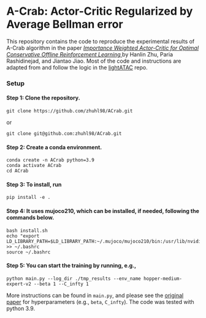 # A-Crab: Actor-Critic Regularized by Average Bellman error

This repository contains the code to reproduce the experimental results of A-Crab algorithm in the paper [<em>Importance Weighted Actor-Critic for Optimal Conservative Offline Reinforcement Learning </em>](https://arxiv.org/abs/2301.12714) by Hanlin Zhu, Paria Rashidinejad, and Jiantao Jiao. Most of the code and instructions are adapted from and follow the logic in the [lightATAC](https://github.com/microsoft/lightATAC/tree/main) repo.

### Setup 

#### Step 1: Clone the repository.
```
git clone https://github.com/zhuhl98/ACrab.git
```
or
```
git clone git@github.com:zhuhl98/ACrab.git
```

#### Step 2: Create a conda environment.

```
conda create -n ACrab python=3.9
conda activate ACrab
cd ACrab
```

#### Step 3: To install, run 
```
pip install -e .
```

#### Step 4: It uses mujoco210, which can be installed, if needed, following the commands below.

```
bash install.sh
echo "export LD_LIBRARY_PATH=$LD_LIBRARY_PATH:~/.mujoco/mujoco210/bin:/usr/lib/nvidia" >> ~/.bashrc
source ~/.bashrc
```

#### Step 5: You can start the training by running, e.g.,

    python main.py --log_dir ./tmp_results --env_name hopper-medium-expert-v2 --beta 1 --C_infty 1

More instructions can be found in `main.py`, and please see the [original paper](https://arxiv.org/abs/2301.12714) for hyperparameters (e.g., `beta`, `C_infty`). The code was tested with python 3.9.


